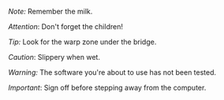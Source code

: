*Note:* Remember the milk.

*Attention*: Don't forget the children!

_Tip:_ Look for the warp zone under the bridge.

_Caution_: Slippery when wet.

*Warning:* The software you're about to use has not been tested.

*Important*: Sign off before stepping away from the computer.
